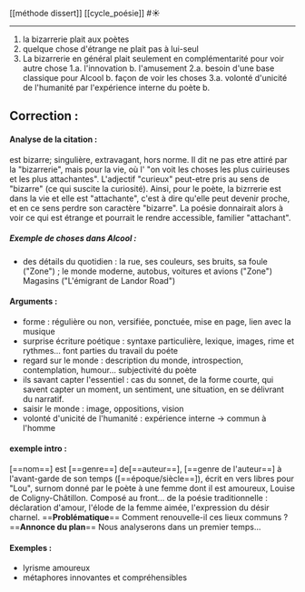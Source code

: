 [[méthode dissert]] [[cycle_poésie]] #☀️ 
___
1. la bizarrerie plait aux poètes
2. quelque chose d'étrange ne plait pas à lui-seul
3. La bizarrerie en général plait seulement en complémentarité pour voir autre chose
1.a. l'innovation b. l'amusement
2.a. besoin d'une base classique pour Alcool b. façon de voir les choses
3.a. volonté d'unicité de l'humanité par l'expérience interne du poète b.
## Correction :
#### Analyse de la citation : 
est bizarre; singulière, extravagant, hors norme.
Il dit ne pas etre attiré par la "bizarrerie", mais pour la vie, où l' "on voit les choses les plus cuirieuses et les plus attachantes". L'adjectif "curieux" peut-etre pris au sens de "bizarre" (ce qui suscite la curiosité). Ainsi, pour le poète, la bizrrerie est dans la vie et elle est "attachante", c'est à dire qu'elle peut devenir proche, et en ce sens perdre son caractère "bizarre". La poésie donnairait alors à voir ce qui est étrange et pourrait le rendre accessible, familier "attachant".
##### Exemple de choses dans Alcool :
- des détails du quotidien : la rue, ses couleurs, ses bruits, sa foule ("Zone") ; le monde moderne, autobus, voitures et avions ("Zone") Magasins ("L'émigrant de Landor Road")
#### Arguments :
- forme : régulière ou non, versifiée, ponctuée, mise en page, lien avec la musique
- surprise écriture poétique : syntaxe particulière, lexique, images, rime et rythmes... font parties du travail du poéte
- regard sur le monde : description du monde, introspection, contemplation, humour... subjectivité du poète
- ils savant capter l'essentiel : cas du sonnet, de la forme courte, qui savent capter un moment, un sentiment, une situation, en se délivrant du narratif. 
- saisir le monde : image, oppositions, vision
- volonté d'unicité de l'humanité : expérience interne -> commun à l'homme
#### exemple intro :
[==nom==] est [==genre==] de[==auteur==], [==genre de l'auteur==] à l'avant-garde de son temps ([==époque/siècle==]), écrit en vers libres pour "Lou", surnom donné par le poète à une femme dont il est amoureux, Louise de Coligny-Châtillon. Composé au front... de la poésie traditionnelle : déclaration d'amour, l'élode de la femme aimée, l'expression du désir charnel. ==**Problématique**== Comment renouvelle-il ces lieux communs ? ==**Annonce du plan**== Nous analyserons dans un premier temps...
#### Exemples :
- lyrisme amoureux
- métaphores innovantes et compréhensibles